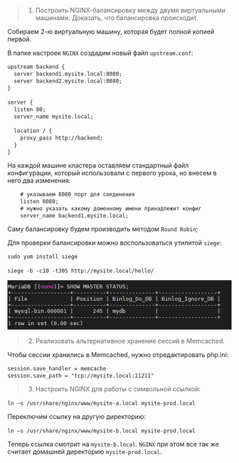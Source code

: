> 1. Построить NGINX-балансировку между двумя виртуальными машинами. Доказать, что балансировка происходит.

Собираем 2-ю виртуальную машину, которая будет полной копией первой.

В папке настроек `NGINX` создадим новый файл `upstream.conf`:

```
upstream backend {
  server backend1.mysite.local:8080;
  server backend2.mysite.local:8080;
}

server {
  listen 80;
  server_name mysite.local;

  location / {
    proxy_pass http://backend;
  }
} 
```
На каждой машине кластера оставляем стандартный файл конфигурации, который использовали с первого урока, 
но внесем в него два изменения:

```
    # указываем 8080 порт для соединения
    listen 8080;
    # нужно указать какому доменному имени принадлежит конфиг
    server_name backend1.mysite.local;
```

Саму балансировку будем производить методом `Round Robin`;

Для проверки балансировки можно воспользоваться утилитой `siege`:
```
sudo yum install siege

siege -b -c10 -t30S http://mysite.local/hello/
```
![img 1](https://github.com/Lisergide/gb-hl-11.19/blob/lesson-4/lesson-4/img/1.jpg)

> 2. Реализовать альтернативное хранение сессий в Memcached.

Чтобы сессии хранились в Memcached, нужно отредактировать php.ini:

```
session.save_handler = memcache
session.save_path = "tcp://mysite.local:11211"
```

> 3. Настроить NGINX для работы с символьной ссылкой:

`ln —s /usr/share/nginx/www/mysite-a.local mysite-prod.local`

Переключим ссылку на другую директорию:

`ln —s /usr/share/nginx/www/mysite-b.local mysite-prod.local`

Теперь ссылка смотрит на `mysite-b.local`. `NGINX` при этом все так же считает домашней директорию `mysite-prod.local`.